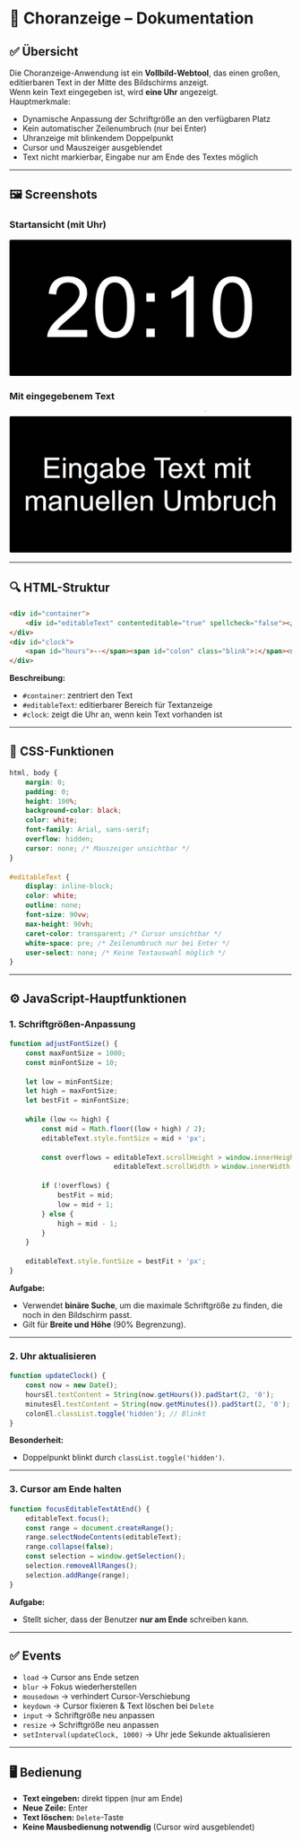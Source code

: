 
# 📖 **Choranzeige – Dokumentation**

## ✅ **Übersicht**
Die Choranzeige-Anwendung ist ein **Vollbild-Webtool**, das einen großen, editierbaren Text in der Mitte des Bildschirms anzeigt.  
Wenn kein Text eingegeben ist, wird **eine Uhr** angezeigt.  
Hauptmerkmale:

- Dynamische Anpassung der Schriftgröße an den verfügbaren Platz
- Kein automatischer Zeilenumbruch (nur bei Enter)
- Uhranzeige mit blinkendem Doppelpunkt
- Cursor und Mauszeiger ausgeblendet
- Text nicht markierbar, Eingabe nur am Ende des Textes möglich

---

## 🖼 **Screenshots**

### **Startansicht (mit Uhr)**
![Screenshot Uhr](screenshots/clock.png)

### **Mit eingegebenem Text**
![Screenshot Text](screenshots/text.png)

---

## 🔍 **HTML-Struktur**

```html
<div id="container">
    <div id="editableText" contenteditable="true" spellcheck="false"></div>
</div>
<div id="clock">
    <span id="hours">--</span><span id="colon" class="blink">:</span><span id="minutes">--</span>
</div>
```

**Beschreibung:**
- `#container`: zentriert den Text
- `#editableText`: editierbarer Bereich für Textanzeige
- `#clock`: zeigt die Uhr an, wenn kein Text vorhanden ist

---

## 🎨 **CSS-Funktionen**

```css
html, body {
    margin: 0;
    padding: 0;
    height: 100%;
    background-color: black;
    color: white;
    font-family: Arial, sans-serif;
    overflow: hidden;
    cursor: none; /* Mauszeiger unsichtbar */
}

#editableText {
    display: inline-block;
    color: white;
    outline: none;
    font-size: 90vw;
    max-height: 90vh;
    caret-color: transparent; /* Cursor unsichtbar */
    white-space: pre; /* Zeilenumbruch nur bei Enter */
    user-select: none; /* Keine Textauswahl möglich */
}
```

---

## ⚙ **JavaScript-Hauptfunktionen**

### **1. Schriftgrößen-Anpassung**
```javascript
function adjustFontSize() {
    const maxFontSize = 1000;
    const minFontSize = 10;

    let low = minFontSize;
    let high = maxFontSize;
    let bestFit = minFontSize;

    while (low <= high) {
        const mid = Math.floor((low + high) / 2);
        editableText.style.fontSize = mid + 'px';

        const overflows = editableText.scrollHeight > window.innerHeight * 0.9 ||
                          editableText.scrollWidth > window.innerWidth * 0.9;

        if (!overflows) {
            bestFit = mid;
            low = mid + 1;
        } else {
            high = mid - 1;
        }
    }

    editableText.style.fontSize = bestFit + 'px';
}
```

**Aufgabe:**  
- Verwendet **binäre Suche**, um die maximale Schriftgröße zu finden, die noch in den Bildschirm passt.
- Gilt für **Breite und Höhe** (90% Begrenzung).

---

### **2. Uhr aktualisieren**
```javascript
function updateClock() {
    const now = new Date();
    hoursEl.textContent = String(now.getHours()).padStart(2, '0');
    minutesEl.textContent = String(now.getMinutes()).padStart(2, '0');
    colonEl.classList.toggle('hidden'); // Blinkt
}
```

**Besonderheit:**  
- Doppelpunkt blinkt durch `classList.toggle('hidden')`.

---

### **3. Cursor am Ende halten**
```javascript
function focusEditableTextAtEnd() {
    editableText.focus();
    const range = document.createRange();
    range.selectNodeContents(editableText);
    range.collapse(false);
    const selection = window.getSelection();
    selection.removeAllRanges();
    selection.addRange(range);
}
```

**Aufgabe:**  
- Stellt sicher, dass der Benutzer **nur am Ende** schreiben kann.

---

## ✅ **Events**
- `load` → Cursor ans Ende setzen
- `blur` → Fokus wiederherstellen
- `mousedown` → verhindert Cursor-Verschiebung
- `keydown` → Cursor fixieren & Text löschen bei `Delete`
- `input` → Schriftgröße neu anpassen
- `resize` → Schriftgröße neu anpassen
- `setInterval(updateClock, 1000)` → Uhr jede Sekunde aktualisieren

---

## 🖥 **Bedienung**
- **Text eingeben:** direkt tippen (nur am Ende)
- **Neue Zeile:** Enter
- **Text löschen:** `Delete`-Taste
- **Keine Mausbedienung notwendig** (Cursor wird ausgeblendet)
